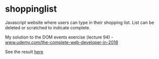 # shoppinglist
Javascript website where users can type in their shopping list. List can be deleted or scratched to indicate complete.

My solution to the DOM events exercise (lecture 94) - www.udemy.com/the-complete-web-developer-in-2018

See the result <a href="https://vivian-sam.github.io/shoppinglist/">here</a>
